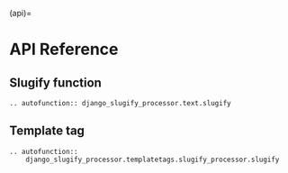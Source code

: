(api)=

# API Reference

## Slugify function

```{eval-rst}
.. autofunction:: django_slugify_processor.text.slugify
```

## Template tag

```{eval-rst}
.. autofunction::
    django_slugify_processor.templatetags.slugify_processor.slugify
```
